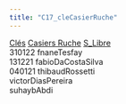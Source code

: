```yaml
---
title: "C17_cleCasierRuche"
---
```


[Clés](notes/equipements/cles/C_Clés.md) [Casiers Ruche](notes/equipements/consommables/C_CasierRuche.md) [S_Libre](notes/statut/S_Libre.md)\
310122 fnaneTesfay\
131221 fabioDaCostaSilva\
040121 thibaudRossetti\
victorDiasPereira\
suhaybAbdi
